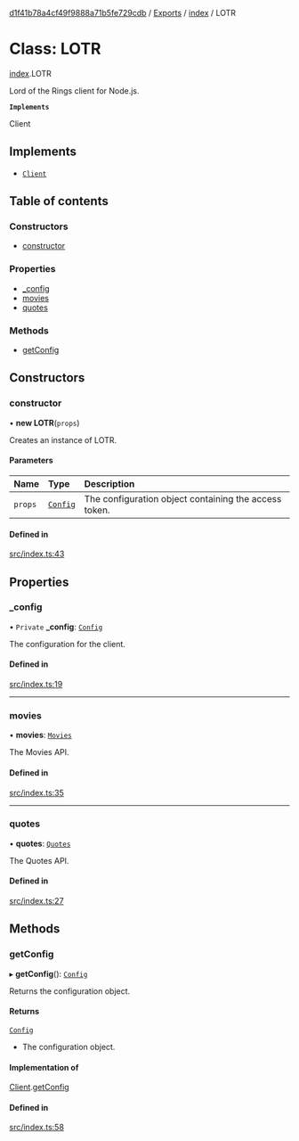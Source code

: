 [d1f41b78a4cf49f9888a71b5fe729cdb](../README.md) / [Exports](../modules.md) / [index](../modules/index.md) / LOTR

# Class: LOTR

[index](../modules/index.md).LOTR

Lord of the Rings client for Node.js.

**`Implements`**

Client

## Implements

- [`Client`](../interfaces/types_client.Client.md)

## Table of contents

### Constructors

- [constructor](index.LOTR.md#constructor)

### Properties

- [\_config](index.LOTR.md#_config)
- [movies](index.LOTR.md#movies)
- [quotes](index.LOTR.md#quotes)

### Methods

- [getConfig](index.LOTR.md#getconfig)

## Constructors

### constructor

• **new LOTR**(`props`)

Creates an instance of LOTR.

#### Parameters

| Name | Type | Description |
| :------ | :------ | :------ |
| `props` | [`Config`](../interfaces/types_client.Config.md) | The configuration object containing the access token. |

#### Defined in

[src/index.ts:43](https://github.com/hatchways-community/d1f41b78a4cf49f9888a71b5fe729cdb/blob/90d5095/src/index.ts#L43)

## Properties

### \_config

• `Private` **\_config**: [`Config`](../interfaces/types_client.Config.md)

The configuration for the client.

#### Defined in

[src/index.ts:19](https://github.com/hatchways-community/d1f41b78a4cf49f9888a71b5fe729cdb/blob/90d5095/src/index.ts#L19)

___

### movies

• **movies**: [`Movies`](api_movies.Movies.md)

The Movies API.

#### Defined in

[src/index.ts:35](https://github.com/hatchways-community/d1f41b78a4cf49f9888a71b5fe729cdb/blob/90d5095/src/index.ts#L35)

___

### quotes

• **quotes**: [`Quotes`](api_quotes.Quotes.md)

The Quotes API.

#### Defined in

[src/index.ts:27](https://github.com/hatchways-community/d1f41b78a4cf49f9888a71b5fe729cdb/blob/90d5095/src/index.ts#L27)

## Methods

### getConfig

▸ **getConfig**(): [`Config`](../interfaces/types_client.Config.md)

Returns the configuration object.

#### Returns

[`Config`](../interfaces/types_client.Config.md)

- The configuration object.

#### Implementation of

[Client](../interfaces/types_client.Client.md).[getConfig](../interfaces/types_client.Client.md#getconfig)

#### Defined in

[src/index.ts:58](https://github.com/hatchways-community/d1f41b78a4cf49f9888a71b5fe729cdb/blob/90d5095/src/index.ts#L58)
